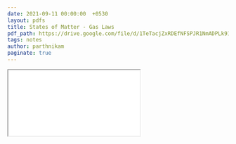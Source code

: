 ```yaml
---
date: 2021-09-11 00:00:00  +0530
layout: pdfs
title: States of Matter - Gas Laws
pdf_path: https://drive.google.com/file/d/1TeTacjZxRDEfNFSPJR1NmADPLk91MCd0/preview?usp=sharing
tags: notes
author: parthnikam
paginate: true
---
```


<iframe class="embed-pdf" src="{{ page.pdf_path }}#toolbar=0" seamless="seamless" scrolling="no" style="overflow:hidden"></iframe>

